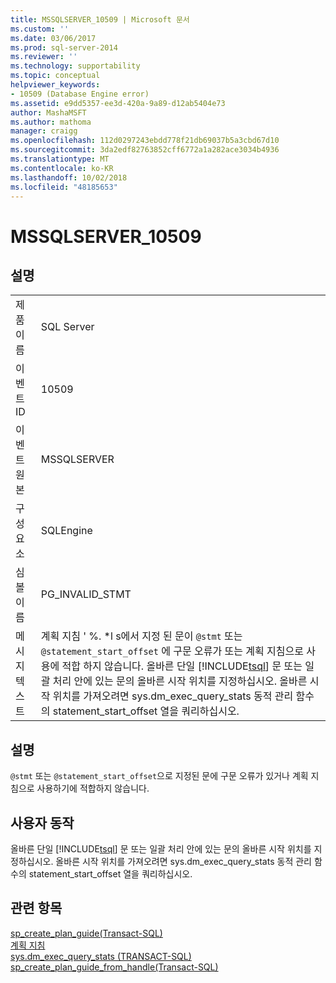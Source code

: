 ```yaml
---
title: MSSQLSERVER_10509 | Microsoft 문서
ms.custom: ''
ms.date: 03/06/2017
ms.prod: sql-server-2014
ms.reviewer: ''
ms.technology: supportability
ms.topic: conceptual
helpviewer_keywords:
- 10509 (Database Engine error)
ms.assetid: e9dd5357-ee3d-420a-9a89-d12ab5404e73
author: MashaMSFT
ms.author: mathoma
manager: craigg
ms.openlocfilehash: 112d0297243ebdd778f21db69037b5a3cbd67d10
ms.sourcegitcommit: 3da2edf82763852cff6772a1a282ace3034b4936
ms.translationtype: MT
ms.contentlocale: ko-KR
ms.lasthandoff: 10/02/2018
ms.locfileid: "48185653"
---
```

# <a name="mssqlserver10509"></a>MSSQLSERVER_10509
    
## <a name="details"></a>설명  
  
|||  
|-|-|  
|제품 이름|SQL Server|  
|이벤트 ID|10509|  
|이벤트 원본|MSSQLSERVER|  
|구성 요소|SQLEngine|  
|심볼 이름|PG_INVALID_STMT|  
|메시지 텍스트|계획 지침 ' %. \*l s에서 지정 된 문이 `@stmt` 또는 `@statement_start_offset` 에 구문 오류가 또는 계획 지침으로 사용에 적합 하지 않습니다. 올바른 단일 [!INCLUDE[tsql](../../includes/tsql-md.md)] 문 또는 일괄 처리 안에 있는 문의 올바른 시작 위치를 지정하십시오. 올바른 시작 위치를 가져오려면 sys.dm_exec_query_stats 동적 관리 함수의 statement_start_offset 열을 쿼리하십시오.|  
  
## <a name="explanation"></a>설명  
 `@stmt` 또는 `@statement_start_offset`으로 지정된 문에 구문 오류가 있거나 계획 지침으로 사용하기에 적합하지 않습니다.  
  
## <a name="user-action"></a>사용자 동작  
 올바른 단일 [!INCLUDE[tsql](../../includes/tsql-md.md)] 문 또는 일괄 처리 안에 있는 문의 올바른 시작 위치를 지정하십시오. 올바른 시작 위치를 가져오려면 sys.dm_exec_query_stats 동적 관리 함수의 statement_start_offset 열을 쿼리하십시오.  
  
## <a name="see-also"></a>관련 항목  
 [sp_create_plan_guide&#40;Transact-SQL&#41;](/sql/relational-databases/system-stored-procedures/sp-create-plan-guide-transact-sql)   
 [계획 지침](../performance/plan-guides.md)   
 [sys.dm_exec_query_stats &#40;TRANSACT-SQL&#41;](/sql/relational-databases/system-dynamic-management-views/sys-dm-exec-query-stats-transact-sql)   
 [sp_create_plan_guide_from_handle&#40;Transact-SQL&#41;](/sql/relational-databases/system-stored-procedures/sp-create-plan-guide-from-handle-transact-sql)  
  
  
